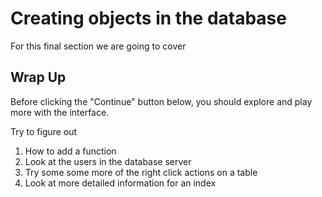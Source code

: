 # Creating objects in the database 
For this final section we are going to cover




## Wrap Up

Before clicking the "Continue" button below, you should explore and play more with the interface.

Try to figure out
1. How to add a function
1. Look at the users in the database server
1. Try some some more of the right click actions on a table
1. Look at more detailed information for an index